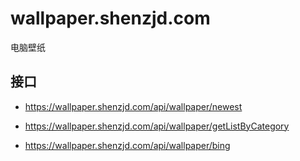 # wallpaper.shenzjd.com

电脑壁纸

## 接口

- <https://wallpaper.shenzjd.com/api/wallpaper/newest>

- <https://wallpaper.shenzjd.com/api/wallpaper/getListByCategory>

- <https://wallpaper.shenzjd.com/api/wallpaper/bing>
